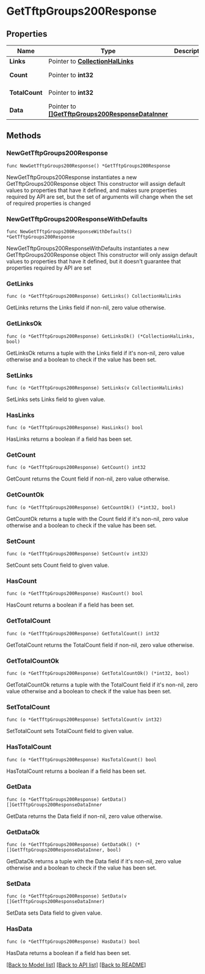 # GetTftpGroups200Response

## Properties

Name | Type | Description | Notes
------------ | ------------- | ------------- | -------------
**Links** | Pointer to [**CollectionHalLinks**](CollectionHalLinks.md) |  | [optional] 
**Count** | Pointer to **int32** |  | [optional] [readonly] 
**TotalCount** | Pointer to **int32** |  | [optional] [readonly] 
**Data** | Pointer to [**[]GetTftpGroups200ResponseDataInner**](GetTftpGroups200ResponseDataInner.md) |  | [optional] [readonly] 

## Methods

### NewGetTftpGroups200Response

`func NewGetTftpGroups200Response() *GetTftpGroups200Response`

NewGetTftpGroups200Response instantiates a new GetTftpGroups200Response object
This constructor will assign default values to properties that have it defined,
and makes sure properties required by API are set, but the set of arguments
will change when the set of required properties is changed

### NewGetTftpGroups200ResponseWithDefaults

`func NewGetTftpGroups200ResponseWithDefaults() *GetTftpGroups200Response`

NewGetTftpGroups200ResponseWithDefaults instantiates a new GetTftpGroups200Response object
This constructor will only assign default values to properties that have it defined,
but it doesn't guarantee that properties required by API are set

### GetLinks

`func (o *GetTftpGroups200Response) GetLinks() CollectionHalLinks`

GetLinks returns the Links field if non-nil, zero value otherwise.

### GetLinksOk

`func (o *GetTftpGroups200Response) GetLinksOk() (*CollectionHalLinks, bool)`

GetLinksOk returns a tuple with the Links field if it's non-nil, zero value otherwise
and a boolean to check if the value has been set.

### SetLinks

`func (o *GetTftpGroups200Response) SetLinks(v CollectionHalLinks)`

SetLinks sets Links field to given value.

### HasLinks

`func (o *GetTftpGroups200Response) HasLinks() bool`

HasLinks returns a boolean if a field has been set.

### GetCount

`func (o *GetTftpGroups200Response) GetCount() int32`

GetCount returns the Count field if non-nil, zero value otherwise.

### GetCountOk

`func (o *GetTftpGroups200Response) GetCountOk() (*int32, bool)`

GetCountOk returns a tuple with the Count field if it's non-nil, zero value otherwise
and a boolean to check if the value has been set.

### SetCount

`func (o *GetTftpGroups200Response) SetCount(v int32)`

SetCount sets Count field to given value.

### HasCount

`func (o *GetTftpGroups200Response) HasCount() bool`

HasCount returns a boolean if a field has been set.

### GetTotalCount

`func (o *GetTftpGroups200Response) GetTotalCount() int32`

GetTotalCount returns the TotalCount field if non-nil, zero value otherwise.

### GetTotalCountOk

`func (o *GetTftpGroups200Response) GetTotalCountOk() (*int32, bool)`

GetTotalCountOk returns a tuple with the TotalCount field if it's non-nil, zero value otherwise
and a boolean to check if the value has been set.

### SetTotalCount

`func (o *GetTftpGroups200Response) SetTotalCount(v int32)`

SetTotalCount sets TotalCount field to given value.

### HasTotalCount

`func (o *GetTftpGroups200Response) HasTotalCount() bool`

HasTotalCount returns a boolean if a field has been set.

### GetData

`func (o *GetTftpGroups200Response) GetData() []GetTftpGroups200ResponseDataInner`

GetData returns the Data field if non-nil, zero value otherwise.

### GetDataOk

`func (o *GetTftpGroups200Response) GetDataOk() (*[]GetTftpGroups200ResponseDataInner, bool)`

GetDataOk returns a tuple with the Data field if it's non-nil, zero value otherwise
and a boolean to check if the value has been set.

### SetData

`func (o *GetTftpGroups200Response) SetData(v []GetTftpGroups200ResponseDataInner)`

SetData sets Data field to given value.

### HasData

`func (o *GetTftpGroups200Response) HasData() bool`

HasData returns a boolean if a field has been set.


[[Back to Model list]](../README.md#documentation-for-models) [[Back to API list]](../README.md#documentation-for-api-endpoints) [[Back to README]](../README.md)


